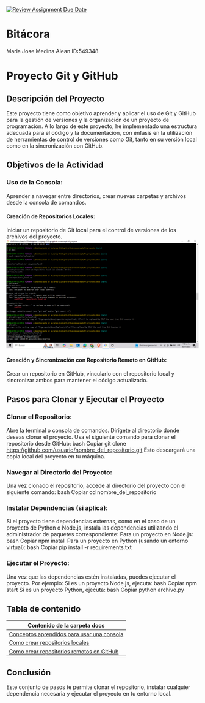 [![Review Assignment Due Date](https://classroom.github.com/assets/deadline-readme-button-22041afd0340ce965d47ae6ef1cefeee28c7c493a6346c4f15d667ab976d596c.svg)](https://classroom.github.com/a/3WK28ho-)
# Bitácora 
Maria Jose Medina Alean ID:549348

# Proyecto Git y GitHub
## Descripción del Proyecto

Este proyecto tiene como objetivo aprender y aplicar el uso de Git y GitHub para la gestión de versiones y la organización de un proyecto de programación. A lo largo de este proyecto, he implementado una estructura adecuada para el código y la documentación, con énfasis en la utilización de herramientas de control de versiones como Git, tanto en su versión local como en la sincronización con GitHub.

## Objetivos de la Actividad

### Uso de la Consola: 
Aprender a navegar entre directorios, crear nuevas carpetas y archivos desde la consola de comandos.

#### Creación de Repositorios Locales:
Iniciar un repositorio de Git local para el control de versiones de los archivos del proyecto.
![imagen](imagen/Creacion_de_repositorio_local.png)


#### Creación y Sincronización con Repositorio Remoto en GitHub: 
Crear un repositorio en GitHub, vincularlo con el repositorio local y sincronizar ambos para mantener el código actualizado.

## Pasos para Clonar y Ejecutar el Proyecto

### Clonar el Repositorio:

Abre la terminal o consola de comandos.
Dirígete al directorio donde deseas clonar el proyecto.
Usa el siguiente comando para clonar el repositorio desde GitHub:
bash
Copiar
git clone https://github.com/usuario/nombre_del_repositorio.git
Esto descargará una copia local del proyecto en tu máquina.

### Navegar al Directorio del Proyecto:

Una vez clonado el repositorio, accede al directorio del proyecto con el siguiente comando:
bash
Copiar
cd nombre_del_repositorio

### Instalar Dependencias (si aplica):

Si el proyecto tiene dependencias externas, como en el caso de un proyecto de Python o Node.js, instala las dependencias utilizando el administrador de paquetes correspondiente:
Para un proyecto en Node.js:
bash
Copiar
npm install
Para un proyecto en Python (usando un entorno virtual):
bash
Copiar
pip install -r requirements.txt

### Ejecutar el Proyecto:

Una vez que las dependencias estén instaladas, puedes ejecutar el proyecto. Por ejemplo:
Si es un proyecto Node.js, ejecuta:
bash
Copiar
npm start
Si es un proyecto Python, ejecuta:
bash
Copiar
python archivo.py

## Tabla de contenido
|Contenido de la carpeta docs|
|-----------------------------|
|[Conceptos aprendidos para usar una consola](./docs/uso_consola.md)
|[Como crear repositorios locales](./docs/repositorio_local.md)
|[Como crear repositorios remotos en GitHub](./docs/repositorio_remoto.md)|
## Conclusión
Este conjunto de pasos te permite clonar el repositorio, instalar cualquier dependencia necesaria y ejecutar el proyecto en tu entorno local.

